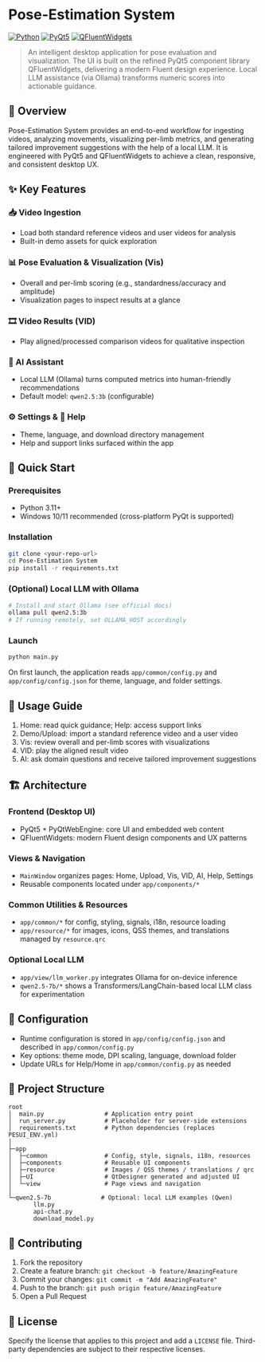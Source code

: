 # Pose-Estimation System

[![Python](https://img.shields.io/badge/Python-3.11%2B-blue.svg)](https://www.python.org/downloads/)
[![PyQt5](https://img.shields.io/badge/PyQt5-5.15%2B-41CD52.svg)](https://pypi.org/project/PyQt5/)
[![QFluentWidgets](https://img.shields.io/badge/QFluentWidgets-1.5%2B-00B4D8.svg)](https://github.com/zhiyiYo/PyQt-Fluent-Widgets)

> An intelligent desktop application for pose evaluation and visualization. The UI is built on the refined PyQt5 component library QFluentWidgets, delivering a modern Fluent design experience. Local LLM assistance (via Ollama) transforms numeric scores into actionable guidance.

## 🌟 Overview

Pose-Estimation System provides an end-to-end workflow for ingesting videos, analyzing movements, visualizing per-limb metrics, and generating tailored improvement suggestions with the help of a local LLM. 
It is engineered with PyQt5 and QFluentWidgets to achieve a clean, responsive, and consistent desktop UX.


## ✨ Key Features

### 📥 Video Ingestion
- Load both standard reference videos and user videos for analysis
- Built-in demo assets for quick exploration

### 📊 Pose Evaluation & Visualization (Vis)
- Overall and per-limb scoring (e.g., standardness/accuracy and amplitude)
- Visualization pages to inspect results at a glance

### 🎞️ Video Results (VID)
- Play aligned/processed comparison videos for qualitative inspection

### 🤖 AI Assistant
- Local LLM (Ollama) turns computed metrics into human-friendly recommendations
- Default model: `qwen2.5:3b` (configurable)

### ⚙️ Settings & 🔎 Help
- Theme, language, and download directory management
- Help and support links surfaced within the app

## 🚀 Quick Start

### Prerequisites
- Python 3.11+
- Windows 10/11 recommended (cross-platform PyQt is supported)

### Installation
```bash
git clone <your-repo-url>
cd Pose-Estimation System
pip install -r requirements.txt
```

### (Optional) Local LLM with Ollama
```bash
# Install and start Ollama (see official docs)
ollama pull qwen2.5:3b
# If running remotely, set OLLAMA_HOST accordingly
```

### Launch
```bash
python main.py
```
On first launch, the application reads `app/common/config.py` and `app/config/config.json` for theme, language, and folder settings.

## 📖 Usage Guide

1. Home: read quick guidance; Help: access support links
2. Demo/Upload: import a standard reference video and a user video
3. Vis: review overall and per-limb scores with visualizations
4. VID: play the aligned result video
5. AI: ask domain questions and receive tailored improvement suggestions

## 🏗️ Architecture

### Frontend (Desktop UI)
- PyQt5 + PyQtWebEngine: core UI and embedded web content
- QFluentWidgets: modern Fluent design components and UX patterns

### Views & Navigation
- `MainWindow` organizes pages: Home, Upload, Vis, VID, AI, Help, Settings
- Reusable components located under `app/components/*`

### Common Utilities & Resources
- `app/common/*` for config, styling, signals, i18n, resource loading
- `app/resource/*` for images, icons, QSS themes, and translations managed by `resource.qrc`

### Optional Local LLM
- `app/view/llm_worker.py` integrates Ollama for on-device inference
- `qwen2.5-7b/*` shows a Transformers/LangChain-based local LLM class for experimentation

## 🔧 Configuration

- Runtime configuration is stored in `app/config/config.json` and described in `app/common/config.py`
- Key options: theme mode, DPI scaling, language, download folder
- Update URLs for Help/Home in `app/common/config.py` as needed

## 📁 Project Structure

```
root
│  main.py                 # Application entry point
│  run_server.py           # Placeholder for server-side extensions
│  requirements.txt        # Python dependencies (replaces PESUI_ENV.yml)
│
├─app
│  ├─common                # Config, style, signals, i18n, resources
│  ├─components            # Reusable UI components
│  ├─resource              # Images / QSS themes / translations / qrc
│  ├─UI                    # QtDesigner generated and adjusted UI
│  └─view                  # Page views and navigation
│
└─qwen2.5-7b              # Optional: local LLM examples (Qwen)
       llm.py
       api-chat.py
       download_model.py
```

## 🤝 Contributing

1. Fork the repository
2. Create a feature branch: `git checkout -b feature/AmazingFeature`
3. Commit your changes: `git commit -m "Add AmazingFeature"`
4. Push to the branch: `git push origin feature/AmazingFeature`
5. Open a Pull Request

## 📄 License

Specify the license that applies to this project and add a `LICENSE` file. Third-party dependencies are subject to their respective licenses.
